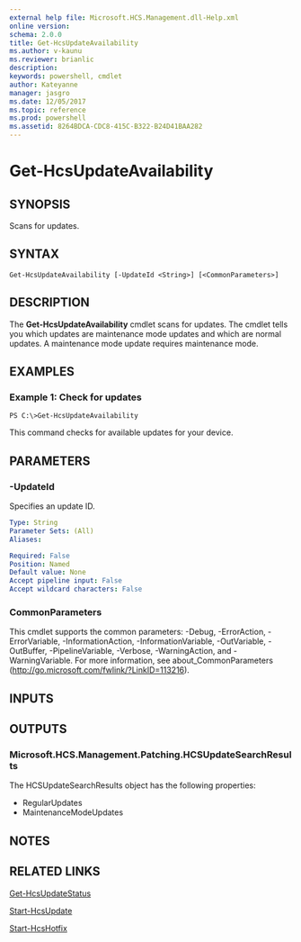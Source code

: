 ```yaml
---
external help file: Microsoft.HCS.Management.dll-Help.xml
online version: 
schema: 2.0.0
title: Get-HcsUpdateAvailability
ms.author: v-kaunu
ms.reviewer: brianlic
description: 
keywords: powershell, cmdlet
author: Kateyanne
manager: jasgro
ms.date: 12/05/2017
ms.topic: reference
ms.prod: powershell
ms.assetid: 8264BDCA-CDC8-415C-B322-B24D41BAA282
---
```


# Get-HcsUpdateAvailability

## SYNOPSIS
Scans for updates.

## SYNTAX

```
Get-HcsUpdateAvailability [-UpdateId <String>] [<CommonParameters>]
```

## DESCRIPTION
The **Get-HcsUpdateAvailability** cmdlet scans for updates.
The cmdlet tells you which updates are maintenance mode updates and which are normal updates.
A maintenance mode update requires maintenance mode.

## EXAMPLES

### Example 1: Check for updates
```
PS C:\>Get-HcsUpdateAvailability
```

This command checks for available updates for your device.

## PARAMETERS

### -UpdateId
Specifies an update ID.

```yaml
Type: String
Parameter Sets: (All)
Aliases: 

Required: False
Position: Named
Default value: None
Accept pipeline input: False
Accept wildcard characters: False
```

### CommonParameters
This cmdlet supports the common parameters: -Debug, -ErrorAction, -ErrorVariable, -InformationAction, -InformationVariable, -OutVariable, -OutBuffer, -PipelineVariable, -Verbose, -WarningAction, and -WarningVariable. For more information, see about_CommonParameters (http://go.microsoft.com/fwlink/?LinkID=113216).

## INPUTS

## OUTPUTS

### Microsoft.HCS.Management.Patching.HCSUpdateSearchResults
The HCSUpdateSearchResults object has the following properties:

- RegularUpdates 
- MaintenanceModeUpdates

## NOTES

## RELATED LINKS

[Get-HcsUpdateStatus](./Get-HcsUpdateStatus.md)

[Start-HcsUpdate](./Start-HcsUpdate.md)

[Start-HcsHotfix](./Start-HcsHotfix.md)

